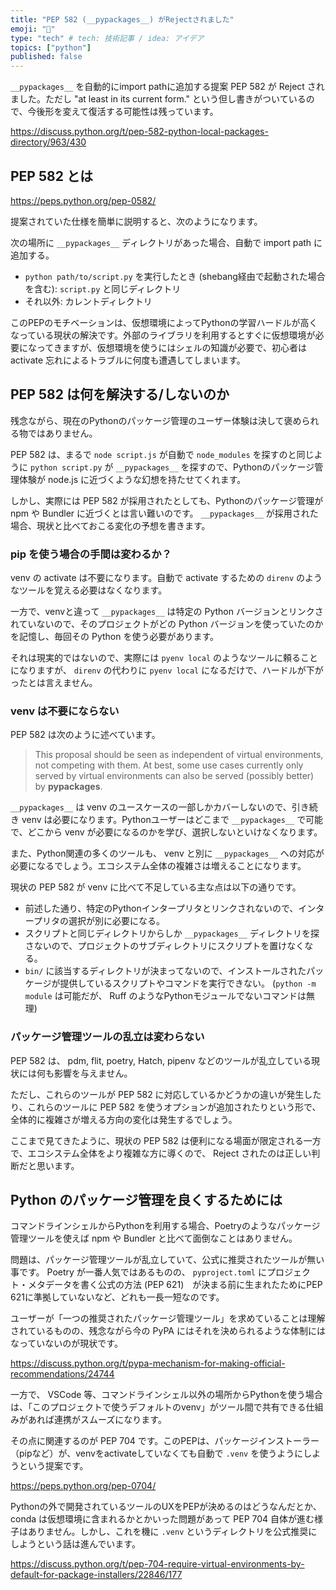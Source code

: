 ```yaml
---
title: "PEP 582 (__pypackages__) がRejectされました"
emoji: "📌"
type: "tech" # tech: 技術記事 / idea: アイデア
topics: ["python"]
published: false
---
```


`__pypackages__` を自動的にimport pathに追加する提案 PEP 582 が Reject されました。ただし "at least in its current form." という但し書きがついているので、今後形を変えて復活する可能性は残っています。

https://discuss.python.org/t/pep-582-python-local-packages-directory/963/430


## PEP 582 とは

https://peps.python.org/pep-0582/

提案されていた仕様を簡単に説明すると、次のようになります。

次の場所に `__pypackages__` ディレクトリがあった場合、自動で import path に追加する。

* `python path/to/script.py` を実行したとき (shebang経由で起動された場合を含む): `script.py` と同じディレクトリ
* それ以外: カレントディレクトリ

このPEPのモチベーションは、仮想環境によってPythonの学習ハードルが高くなっている現状の解決です。外部のライブラリを利用するとすぐに仮想環境が必要になってきますが、仮想環境を使うにはシェルの知識が必要で、初心者は activate 忘れによるトラブルに何度も遭遇してしまいます。


## PEP 582 は何を解決する/しないのか

残念ながら、現在のPythonのパッケージ管理のユーザー体験は決して褒められる物ではありません。

PEP 582 は、まるで `node script.js` が自動で `node_modules` を探すのと同じように `python script.py` が `__pypackages__` を探すので、Pythonのパッケージ管理体験が node.js に近づくような幻想を持たせてくれます。

しかし、実際には PEP 582 が採用されたとしても、Pythonのパッケージ管理が npm や Bundler に近づくとは言い難いのです。 `__pypackages__` が採用された場合、現状と比べておこる変化の予想を書きます。

### pip を使う場合の手間は変わるか？

venv の activate は不要になります。自動で activate するための `direnv` のようなツールを覚える必要はなくなります。

一方で、venvと違って `__pypackages__` は特定の Python バージョンとリンクされていないので、そのプロジェクトがどの Python バージョンを使っていたのかを記憶し、毎回その Python を使う必要があります。

それは現実的ではないので、実際には `pyenv local` のようなツールに頼ることになりますが、 `direnv` の代わりに `pyenv local` になるだけで、ハードルが下がったとは言えません。

### venv は不要にならない

PEP 582 は次のように述べています。

> This proposal should be seen as independent of virtual environments, not competing with them. At best, some use cases currently only served by virtual environments can also be served (possibly better) by __pypackages__.

`__pypackages__` は venv のユースケースの一部しかカバーしないので、引き続き venv は必要になります。Pythonユーザーはどこまで `__pypackages__` で可能で、どこから venv が必要になるのかを学び、選択しないといけなくなります。

また、Python関連の多くのツールも、 venv と別に `__pypackages__` への対応が必要になるでしょう。エコシステム全体の複雑さは増えることになります。

現状の PEP 582 が venv に比べて不足している主な点は以下の通りです。

* 前述した通り、特定のPythonインタープリタとリンクされないので、インタープリタの選択が別に必要になる。
* スクリプトと同じディレクトリからしか `__pypackages__` ディレクトリを探さないので、プロジェクトのサブディレクトリにスクリプトを置けなくなる。
* `bin/` に該当するディレクトリが決まってないので、インストールされたパッケージが提供しているスクリプトやコマンドを実行できない。 (`python -m module` は可能だが、 Ruff のようなPythonモジュールでないコマンドは無理)


### パッケージ管理ツールの乱立は変わらない

PEP 582 は、 pdm, flit, poetry, Hatch, pipenv などのツールが乱立している現状には何も影響を与えません。

ただし、これらのツールが PEP 582 に対応しているかどうかの違いが発生したり、これらのツールに PEP 582 を使うオプションが追加されたりという形で、全体的に複雑さが増える方向の変化は発生するでしょう。

ここまで見てきたように、現状の PEP 582 は便利になる場面が限定される一方で、エコシステム全体をより複雑な方に導くので、 Reject されたのは正しい判断だと思います。


## Python のパッケージ管理を良くするためには

コマンドラインシェルからPythonを利用する場合、Poetryのようなパッケージ管理ツールを使えば npm や Bundler と比べて面倒なことはありません。

問題は、パッケージ管理ツールが乱立していて、公式に推奨されたツールが無い事です。 Poetry が一番人気ではあるものの、 `pyproject.toml` にプロジェクト・メタデータを書く公式の方法 (PEP 621)　が決まる前に生まれたためにPEP 621に準拠していないなど、どれも一長一短なのです。

ユーザーが「一つの推奨されたパッケージ管理ツール」を求めていることは理解されているものの、残念ながら今の PyPA にはそれを決められるような体制にはなっていないのが現状です。

https://discuss.python.org/t/pypa-mechanism-for-making-official-recommendations/24744

一方で、 VSCode 等、コマンドラインシェル以外の場所からPythonを使う場合は、「このプロジェクトで使うデフォルトのvenv」がツール間で共有できる仕組みがあれば連携がスムーズになります。

その点に関連するのが PEP 704 です。このPEPは、パッケージインストーラー（pipなど）が、venvをactivateしていなくても自動で `.venv` を使うようにしようという提案です。

https://peps.python.org/pep-0704/

Pythonの外で開発されているツールのUXをPEPが決めるのはどうなんだとか、 conda は仮想環境に含まれるかとかいった問題があって PEP 704 自体が進む様子はありません。しかし、これを機に `.venv` というディレクトリを公式推奨にしようという話は進んでいます。

https://discuss.python.org/t/pep-704-require-virtual-environments-by-default-for-package-installers/22846/177

